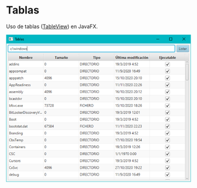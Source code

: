 # Tablas

Uso de tablas ([TableView](https://docs.oracle.com/javase/8/javafx/api/javafx/scene/control/TableView.html)) en JavaFX.

![](docs/screenshot.png)
